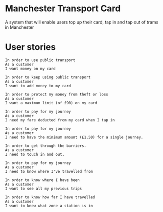 # Manchester Transport Card

A system that will enable users top up their card, tap in and tap out of trams in Manchester

# User stories

```
In order to use public transport
As a customer
I want money on my card

```

```
In order to keep using public transport
As a customer
I want to add money to my card
```

```
In order to protect my money from theft or loss
As a customer
I want a maximum limit (of £90) on my card
```

```
In order to pay for my journey
As a customer
I need my fare deducted from my card when I tap in
```

```
In order to pay for my journey
As a customer
I need to have the minimum amount (£1.50) for a single journey.
```

```
In order to get through the barriers.
As a customer
I need to touch in and out.
```

```
In order to pay for my journey
As a customer
I need to know where I've travelled from
```

```
In order to know where I have been
As a customer
I want to see all my previous trips
```

```
In order to know how far I have travelled
As a customer
I want to know what zone a station is in
```